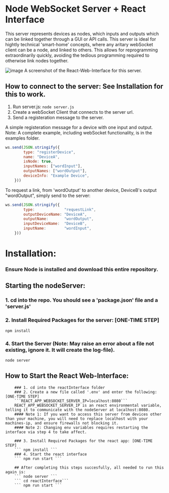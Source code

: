 # Node WebSocket Server + React Interface

This server represents devices as nodes, which inputs and outputs which can be linked together through a GUI or API calls. This server is ideal for hightly technical 'smart-home' concepts, where any aritary webSocket client can be a node, and linked to others. This allows for reprogramming extraordinarily quickly, avoiding the tedious programming required to otherwise link nodes together.

![image](https://github.com/TheTheoM/nodeServer/assets/103237702/cb0113df-60a5-44d3-ad96-f09925294ba7)
A screenshot of the React-Web-Interface for this server. 


## How to connect to the server: See Installation for this to work.

1. Run server.js:  ```node server.js```
2. Create a webSocket Client that connects to the server url.
3. Send a registeration message to the server.

A simple registeration message for a device with one input and output. Note: A complete example, including webSocket functionality, is in the examples folder.

```js
ws.send(JSON.stringify({
        type: "registerDevice",
        name: "DeviceA", 
        isNode: true,
        inputNames: ["wordInput"],
        outputNames: ["wordOutput"],
        deviceInfo: "Example Device",
    }))
```

To request a link, from 'wordOutput' to another device, DeviceB's output "wordOutput", simply send to the server: 

```js
ws.send(JSON.stringify({
        type:             "requestLink",
        outputDeviceName: "DeviceA",
        outputName:       "wordOutput",
        inputDeviceName:  "DeviceB",
        inputName:        "wordInput",
    }))
```

# Installation:

### Ensure Node is installed and download this entire repository. 

## Starting the nodeServer:
### 1. cd into the repo. You should see a 'package.json' file and a 'server.js'
### 2. Install Required Packages for the server: [ONE-TIME STEP]
``` npm install ```
### 4. Start the Server (Note: May raise an error about a file not existing, ignore it. It will create the log-file).
``` node server ```

## How to Start the React Web-Interface:
        ### 1. cd into the reactInterface folder
        ### 2. Create a new file called '.env' and enter the following: [ONE-TIME STEP]
        ```REACT_APP_WEBSOCKET_SERVER_IP=localhost:8080```
        REACT_APP_WEBSOCKET_SERVER_IP is an react environmental variable, telling it to communicate with the nodeServer at localhost:8080. 
        #### Note 1: If you want to access this server from devices other than your machine, you will need to replace localhost with your machines-ip, and ensure firewalls not blocking it.
        #### Note 2: Changing env variables requires restarting the interface via step 4 to take affect.
        
        ### 3. Install Required Packages for the react app: [ONE-TIME STEP]
        ``` npm install ```
        ### 4. Start the react interface
        ``` npm run start ```
        
        ## After completing this steps succesfully, all needed to run this again is:
        ``` node server ```
        ``` cd reactInterface```
        ``` npm run start ```

